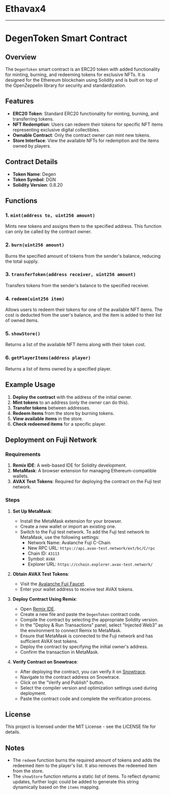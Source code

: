 # Ethavax4
---
# DegenToken Smart Contract

## Overview

The `DegenToken` smart contract is an ERC20 token with added functionality for minting, burning, and redeeming tokens for exclusive NFTs. It is designed for the Ethereum blockchain using Solidity and is built on top of the OpenZeppelin library for security and standardization.

## Features

- **ERC20 Token**: Standard ERC20 functionality for minting, burning, and transferring tokens.
- **NFT Redemption**: Users can redeem their tokens for specific NFT items representing exclusive digital collectibles.
- **Ownable Contract**: Only the contract owner can mint new tokens.
- **Store Interface**: View the available NFTs for redemption and the items owned by players.

## Contract Details

- **Token Name**: Degen
- **Token Symbol**: DGN
- **Solidity Version**: 0.8.20

## Functions

### 1. `mint(address to, uint256 amount)`

Mints new tokens and assigns them to the specified address. This function can only be called by the contract owner.

### 2. `burn(uint256 amount)`

Burns the specified amount of tokens from the sender's balance, reducing the total supply.

### 3. `transferToken(address receiver, uint256 amount)`

Transfers tokens from the sender's balance to the specified receiver.

### 4. `redeem(uint256 item)`

Allows users to redeem their tokens for one of the available NFT items. The cost is deducted from the user's balance, and the item is added to their list of owned items.

### 5. `showStore()`

Returns a list of the available NFT items along with their token cost.

### 6. `getPlayerItems(address player)`

Returns a list of items owned by a specified player.

## Example Usage

1. **Deploy the contract** with the address of the initial owner.
2. **Mint tokens** to an address (only the owner can do this).
3. **Transfer tokens** between addresses.
4. **Redeem items** from the store by burning tokens.
5. **View available items** in the store.
6. **Check redeemed items** for a specific player.

## Deployment on Fuji Network

### Requirements

1. **Remix IDE**: A web-based IDE for Solidity development.
2. **MetaMask**: A browser extension for managing Ethereum-compatible wallets.
3. **AVAX Test Tokens**: Required for deploying the contract on the Fuji test network.

### Steps

1. **Set Up MetaMask**:
   - Install the MetaMask extension for your browser.
   - Create a new wallet or import an existing one.
   - Switch to the Fuji test network. To add the Fuji test network to MetaMask, use the following settings:
     - Network Name: Avalanche Fuji C-Chain
     - New RPC URL: `https://api.avax-test.network/ext/bc/C/rpc`
     - Chain ID: `43113`
     - Symbol: `AVAX`
     - Explorer URL: `https://cchain.explorer.avax-test.network/`
   
2. **Obtain AVAX Test Tokens**:
   - Visit the [Avalanche Fuji Faucet](https://faucet.avax-test.network/).
   - Enter your wallet address to receive test AVAX tokens.

3. **Deploy Contract Using Remix**:
   - Open [Remix IDE](https://remix.ethereum.org/).
   - Create a new file and paste the `DegenToken` contract code.
   - Compile the contract by selecting the appropriate Solidity version.
   - In the "Deploy & Run Transactions" panel, select "Injected Web3" as the environment to connect Remix to MetaMask.
   - Ensure that MetaMask is connected to the Fuji network and has sufficient AVAX test tokens.
   - Deploy the contract by specifying the initial owner's address.
   - Confirm the transaction in MetaMask.

4. **Verify Contract on Snowtrace**:
   - After deploying the contract, you can verify it on [Snowtrace](https://testnet.snowtrace.io/).
   - Navigate to the contract address on Snowtrace.
   - Click on the "Verify and Publish" button.
   - Select the compiler version and optimization settings used during deployment.
   - Paste the contract code and complete the verification process.

## License
This project is licensed under the MIT License - see the LICENSE file for details.

## Notes

- The `redeem` function burns the required amount of tokens and adds the redeemed item to the player's list. It also removes the redeemed item from the store.
- The `showStore` function returns a static list of items. To reflect dynamic updates, further logic could be added to generate this string dynamically based on the `items` mapping.
